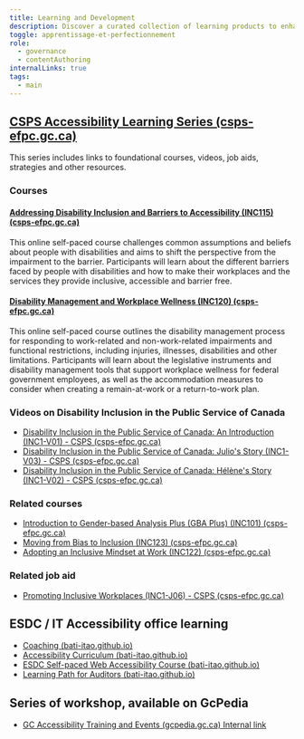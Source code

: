```yaml
---
title: Learning and Development
description: Discover a curated collection of learning products to enhance your understanding of accessibility. Whether you're a developer, designer, or enthusiast, explore our links to courses, tutorials, and tools. Join us in creating a more inclusive digital world.
toggle: apprentissage-et-perfectionnement
role:
  - governance
  - contentAuthoring
internalLinks: true
tags:
  - main
---
```


<div class="gc-srvinfo">

## [CSPS Accessibility Learning Series (csps-efpc.gc.ca)](https://www.csps-efpc.gc.ca/accessibility-learning-eng.aspx)

This series includes links to foundational courses, videos, job aids, strategies and other resources.

<section>

### Courses

<div class="row wb-eqht">
<div class="col-md-6">

#### [Addressing Disability Inclusion and Barriers to Accessibility (INC115) (csps-efpc.gc.ca)](https://catalogue.csps-efpc.gc.ca/product?catalog=INC115&cm_locale=en)

This online self-paced course challenges common assumptions and beliefs about people with disabilities and aims to shift the perspective from the impairment to the barrier. Participants will learn about the different barriers faced by people with disabilities and how to make their workplaces and the services they provide inclusive, accessible and barrier free.

</div>
<div class="col-md-6">

#### [Disability Management and Workplace Wellness (INC120) (csps-efpc.gc.ca)](https://catalogue.csps-efpc.gc.ca/product?catalog=INC120&cm_locale=en)

This online self-paced course outlines the disability management process for responding to work-related and non-work-related impairments and functional restrictions, including injuries, illnesses, disabilities and other limitations. Participants will learn about the legislative instruments and disability management tools that support workplace wellness for federal government employees, as well as the accommodation measures to consider when creating a remain-at-work or a return-to-work plan.

</div>
</div>

### Videos on Disability Inclusion in the Public Service of Canada

- [Disability Inclusion in the Public Service of Canada: An Introduction (INC1-V01) - CSPS (csps-efpc.gc.ca)](https://www.csps-efpc.gc.ca/video/disability-inclusion-psc-intro-eng.aspx)
- [Disability Inclusion in the Public Service of Canada: Julio's Story (INC1-V03) - CSPS (csps-efpc.gc.ca)](https://www.csps-efpc.gc.ca/video/disability-inclusion-psc-julio-eng.aspx)
- [Disability Inclusion in the Public Service of Canada: Hélène's Story (INC1-V02) - CSPS (csps-efpc.gc.ca)](https://www.csps-efpc.gc.ca/video/disability-inclusion-psc-helene-eng.aspx)

### Related courses

- [Introduction to Gender-based Analysis Plus (GBA Plus) (INC101) (csps-efpc.gc.ca)](https://catalogue.csps-efpc.gc.ca/product?catalog=INC101&cm_locale=en)
- [Moving from Bias to Inclusion (INC123) (csps-efpc.gc.ca)](https://catalogue.csps-efpc.gc.ca/product?catalog=INC123&cm_locale=en)
- [Adopting an Inclusive Mindset at Work (INC122) (csps-efpc.gc.ca)](https://catalogue.csps-efpc.gc.ca/product?catalog=INC122&cm_locale=en)

### Related job aid

- [Promoting Inclusive Workplaces (INC1-J06) - CSPS (csps-efpc.gc.ca)](https://www.csps-efpc.gc.ca/tools/jobaids/promoting-inclusive-workplaces-eng.aspx)

</section>

## ESDC / IT Accessibility office learning

- [Coaching (bati-itao.github.io)](https://bati-itao.github.io/learning/coaching/index.html)
- [Accessibility Curriculum (bati-itao.github.io)](https://bati-itao.github.io/learning/curriculum/index.html)
- [ESDC Self-paced Web Accessibility Course (bati-itao.github.io)](https://bati-itao.github.io/learning/esdc-self-paced-web-accessibility-course/index.html)
- [Learning Path for Auditors (bati-itao.github.io)](https://bati-itao.github.io/learning/learning-path-for-auditors/index.html)

## Series of workshop, available on GcPedia

- [GC Accessibility Training and Events (gcpedia.gc.ca)<span class="fas fa-external-link-square-alt mrgn-lft-sm" aria-hidden="true"></span><span class="wb-inv"> Internal link</span>](https://www.gcpedia.gc.ca/wiki/GC_Accessibility_Training_and_Events_/_Formation_et_événements_du_GC_sur_l'accessibilité?setlang=en&uselang=en)

</div>
